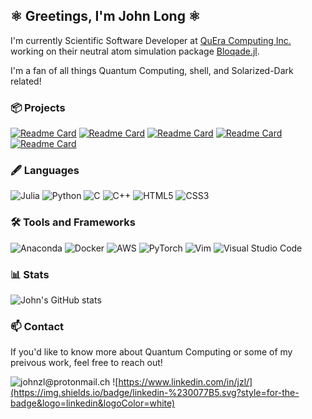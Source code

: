 ## ⚛️ Greetings, I'm John Long ⚛️

I'm currently Scientific Software Developer at [QuEra Computing Inc.](https://www.quera.com/) working on their neutral atom simulation package [Bloqade.jl](https://queracomputing.github.io/Bloqade.jl/dev/).

I'm a fan of all things Quantum Computing, shell, and Solarized-Dark related!


### 📦 Projects
[![Readme Card](https://github-readme-stats.vercel.app/api/pin/?username=QuEraComputing&repo=Bloqade.jl&show_owner=true&theme=solarized-dark)](https://github.com/anuraghazra/github-readme-stats)
[![Readme Card](https://github-readme-stats.vercel.app/api/pin/?username=aws&repo=amazon-braket-examples&show_owner=true&theme=solarized-dark)](https://github.com/anuraghazra/github-readme-stats)
[![Readme Card](https://github-readme-stats.vercel.app/api/pin/?username=IffTech&repo=GSG-Morph&show_owner=true&theme=solarized-dark)](https://github.com/anuraghazra/github-readme-stats)
[![Readme Card](https://github-readme-stats.vercel.app/api/pin/?username=IffTech&repo=Boson-Sampling&show_owner=true&theme=solarized-dark)](https://github.com/anuraghazra/github-readme-stats)
[![Readme Card](https://github-readme-stats.vercel.app/api/pin/?username=IffTech&repo=UCLA-Qiskit-Intro&show_owner=true&theme=solarized-dark)](https://github.com/anuraghazra/github-readme-stats)


### 🖋️ Languages
![Julia](https://img.shields.io/badge/-Julia-9558B2?style=for-the-badge&logo=julia&logoColor=white)
![Python](https://img.shields.io/badge/python-3670A0?style=for-the-badge&logo=python&logoColor=ffdd54)
![C](https://img.shields.io/badge/c-%2300599C.svg?style=for-the-badge&logo=c&logoColor=white)
![C++](https://img.shields.io/badge/c++-%2300599C.svg?style=for-the-badge&logo=c%2B%2B&logoColor=white)
![HTML5](https://img.shields.io/badge/html5-%23E34F26.svg?style=for-the-badge&logo=html5&logoColor=white)
![CSS3](https://img.shields.io/badge/css3-%231572B6.svg?style=for-the-badge&logo=css3&logoColor=white)

### 🛠️ Tools and Frameworks
![Anaconda](https://img.shields.io/badge/Anaconda-%2344A833.svg?style=for-the-badge&logo=anaconda&logoColor=white)
![Docker](https://img.shields.io/badge/docker-%230db7ed.svg?style=for-the-badge&logo=docker&logoColor=white)
![AWS](https://img.shields.io/badge/AWS-%23FF9900.svg?style=for-the-badge&logo=amazon-aws&logoColor=white)
![PyTorch](https://img.shields.io/badge/PyTorch-%23EE4C2C.svg?style=for-the-badge&logo=PyTorch&logoColor=white)
![Vim](https://img.shields.io/badge/VIM-%2311AB00.svg?style=for-the-badge&logo=vim&logoColor=white)
![Visual Studio Code](https://img.shields.io/badge/Visual%20Studio%20Code-0078d7.svg?style=for-the-badge&logo=visual-studio-code&logoColor=white)

### 📊 Stats
![John's GitHub stats](https://github-readme-stats.vercel.app/api?username=johnzl-777&show_icons=true&theme=solarized-dark)
### 📫 Contact
If you'd like to know more about Quantum Computing or some of my preivous work, feel free to reach out!

![johnzl@protonmail.ch](https://img.shields.io/badge/ProtonMail-8B89CC?style=for-the-badge&logo=protonmail&logoColor=white)
![https://www.linkedin.com/in/jzl/](https://img.shields.io/badge/linkedin-%230077B5.svg?style=for-the-badge&logo=linkedin&logoColor=white)
